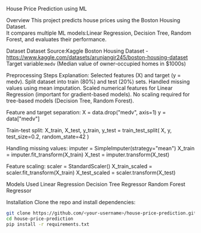 House Price Prediction using ML

Overview
This project predicts house prices using the Boston Housing Dataset.  
It compares multiple ML models:Linear Regression, Decision Tree, Random Forest, and evaluates their performance.

Dataset
Dataset Source:Kaggle Boston Housing Dataset - https://www.kaggle.com/datasets/arunjangir245/boston-housing-dataset
Target variable:`medv` (Median value of owner-occupied homes in $1000s)

Preprocessing Steps
Explanation:
Selected features (X) and target (y = medv).
Split dataset into train (80%) and test (20%) sets.
Handled missing values using mean imputation.
Scaled numerical features for Linear Regression (important for gradient-based models).
No scaling required for tree-based models (Decision Tree, Random Forest).

Feature and target separation:
X = data.drop("medv", axis=1)
y = data["medv"]

Train-test split:
X_train, X_test, y_train, y_test = train_test_split(
    X, y, test_size=0.2, random_state=42
)

Handling missing values:
imputer = SimpleImputer(strategy="mean")
X_train = imputer.fit_transform(X_train)
X_test = imputer.transform(X_test)

Feature scaling:
scaler = StandardScaler()
X_train_scaled = scaler.fit_transform(X_train)
X_test_scaled = scaler.transform(X_test)

Models Used
Linear Regression
Decision Tree Regressor
Random Forest Regressor

Installation
Clone the repo and install dependencies:
```bash
git clone https://github.com/<your-username>/house-price-prediction.git
cd house-price-prediction
pip install -r requirements.txt


